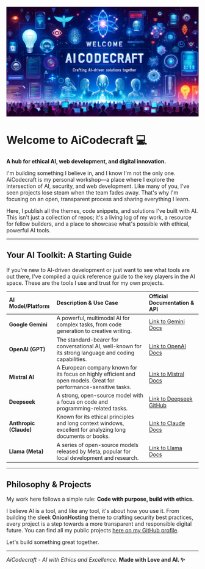 ![AiCodecraft Logo](profile/assets/markdown/img/aicodecraft-git.webp)
# Welcome to AiCodecraft 💻

**A hub for ethical AI, web development, and digital innovation.**

I'm building something I believe in, and I know I'm not the only one. AiCodecraft is my personal workshop—a place where I explore the intersection of AI, security, and web development. Like many of you, I've seen projects lose steam when the team fades away. That's why I'm focusing on an open, transparent process and sharing everything I learn.

Here, I publish all the themes, code snippets, and solutions I've built with AI. This isn't just a collection of repos; it's a living log of my work, a resource for fellow builders, and a place to showcase what's possible with ethical, powerful AI tools.

-----

## Your AI Toolkit: A Starting Guide

If you're new to AI-driven development or just want to see what tools are out there, I've compiled a quick reference guide to the key players in the AI space. These are the tools I use and trust for my own projects.

| AI Model/Platform | Description & Use Case | Official Documentation & API |
| :--- | :--- | :--- |
| **Google Gemini** | A powerful, multimodal AI for complex tasks, from code generation to creative writing. | [Link to Gemini Docs](https://ai.google.dev/docs) |
| **OpenAI (GPT)** | The standard-bearer for conversational AI, well-known for its strong language and coding capabilities. | [Link to OpenAI Docs](https://platform.openai.com/docs/introduction) |
| **Mistral AI** | A European company known for its focus on highly efficient and open models. Great for performance-sensitive tasks. | [Link to Mistral Docs](https://docs.mistral.ai/) |
| **Deepseek** | A strong, open-source model with a focus on code and programming-related tasks. | [Link to Deepseek GitHub](https://github.com/deepseek-ai) |
| **Anthropic (Claude)** | Known for its ethical principles and long context windows, excellent for analyzing long documents or books. | [Link to Claude Docs](https://docs.anthropic.com/) |
| **Llama (Meta)** | A series of open-source models released by Meta, popular for local development and research. | [Link to Llama Docs](https://www.google.com/search?q=https://llama.meta.com/llama3) |

-----

## Philosophy & Projects

My work here follows a simple rule: **Code with purpose, build with ethics.**

I believe AI is a tool, and like any tool, it's about how you use it. From building the sleek **OnionHosting** theme to crafting security best practices, every project is a step towards a more transparent and responsible digital future. You can find all my public projects [here on my GitHub profile](https://github.com/VolkanSah).

Let's build something great together.

-----

*AiCodecraft - AI with Ethics and Excellence.*
**Made with Love and AI. ✨**
